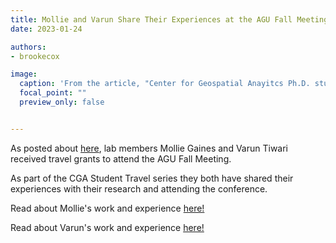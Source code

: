```yaml
---
title: Mollie and Varun Share Their Experiences at the AGU Fall Meeting
date: 2023-01-24

authors:
- brookecox

image:
  caption: 'From the article, "Center for Geospatial Anayitcs Ph.D. students and alumni presented research at the American Geophysical Union 2022 Fall Meeting in Chicago, IL. From left to right: Jenna Abrahamson, Izzi Hinks, Mollie Gaines, Xiaojie Gao, Vini Perin (‘22), Owen Smith, Ian McGregor (front)." '
  focal_point: ""
  preview_only: false


---
```


As posted about <a href = "../22-08-23-CGA-travel/">here</a>, lab members Mollie Gaines and Varun Tiwari received travel grants to attend the AGU Fall Meeting. 

<!--more-->

As part of the CGA Student Travel series they both have shared their experiences with their research and attending the conference. 

Read about Mollie's work and experience <a href="https://cnr.ncsu.edu/geospatial/news/2023/01/24/exploring-scenario-based-surface-water-area-projections-at-agu/">here!</a>

Read about Varun's work and experience <a href="https://cnr.ncsu.edu/geospatial/news/2023/01/26/mapping-rice-in-bangladesh-with-remote-sensing/">here!</a>

